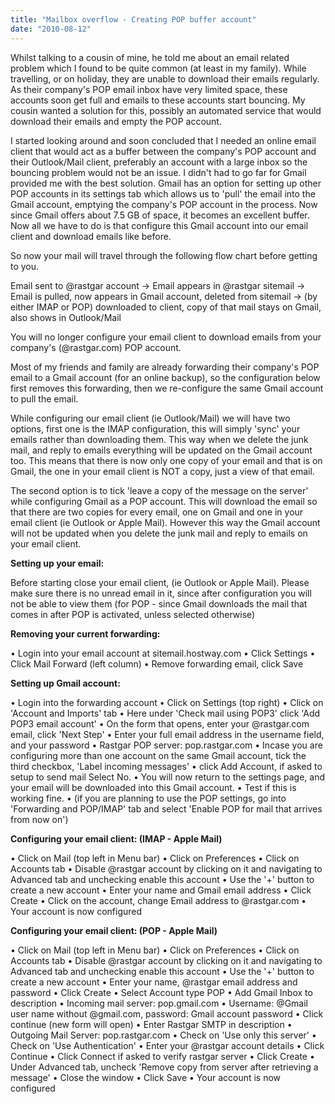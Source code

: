 ```yaml
---
title: "Mailbox overflow - Creating POP buffer account"
date: "2010-08-12"
---
```


Whilst talking to a cousin of mine, he told me about an email related problem which I found to be quite common (at least in my family). While travelling, or on holiday, they are unable to download their emails regularly. As their company's POP email inbox have very limited space, these accounts soon get full and emails to these accounts start bouncing. My cousin wanted a solution for this, possibly an automated service that would download their emails and empty the POP account.

I started looking around and soon concluded that I needed an online email client that would act as a buffer between the company's POP account and their Outlook/Mail client, preferably an account with a large inbox so the bouncing problem would not be an issue. I didn't had to go far for Gmail provided me with the best solution. Gmail has an option for setting up other POP accounts in its settings tab which allows us to 'pull' the email into the Gmail account, emptying the company's POP account in the process. Now since Gmail offers about 7.5 GB of space, it becomes an excellent buffer. Now all we have to do is that configure this Gmail account into our email client and download emails like before.

So now your mail will travel through the following flow chart before getting to you.

Email sent to @rastgar account -> Email appears in @rastgar sitemail -> Email is pulled, now appears in Gmail account, deleted from sitemail -> (by either IMAP or POP) downloaded to client, copy of that mail stays on Gmail, also shows in Outlook/Mail

You will no longer configure your email client to download emails from your company's (@rastgar.com) POP account.

Most of my friends and family are already forwarding their company's POP email to a Gmail account (for an online backup), so the configuration below first removes this forwarding, then we re-configure the same Gmail account to pull the email.

While configuring our email client (ie Outlook/Mail) we will have two options, first one is the IMAP configuration, this will simply 'sync' your emails rather than downloading them. This way when we delete the junk mail, and reply to emails everything will be updated on the Gmail account too. This means that there is now only one copy of your email and that is on Gmail, the one in your email client is NOT a copy, just a view of that email.

The second option is to tick 'leave a copy of the message on the server' while configuring Gmail as a POP account. This will download the email so that there are two copies for every email, one on Gmail and one in your email client (ie Outlook or Apple Mail). However this way the Gmail account will not be updated when you delete the junk mail and reply to emails on your email client.

**Setting up your email:**

Before starting close your email client, (ie Outlook or Apple Mail). Please make sure there is no unread email in it, since after configuration you will not be able to view them (for POP - since Gmail downloads the mail that comes in after POP is activated, unless selected otherwise)

**Removing your current forwarding:**

• Login into your email account at sitemail.hostway.com • Click Settings • Click Mail Forward (left column) • Remove forwarding email, click Save

**Setting up Gmail account:**

• Login into the forwarding account • Click on Settings (top right) • Click on 'Account and Imports' tab • Here under 'Check mail using POP3' click 'Add POP3 email account' • On the form that opens, enter your @rastgar.com email, click 'Next Step' • Enter your full email address in the username field, and your password • Rastgar POP server: pop.rastgar.com • Incase you are configuring more than one account on the same Gmail account, tick the third checkbox, 'Label incoming messages' • click Add Account, if asked to setup to send mail Select No. • You will now return to the settings page, and your email will be downloaded into this Gmail account. • Test if this is working fine. • (if you are planning to use the POP settings, go into 'Forwarding and POP/IMAP' tab and select 'Enable POP for mail that arrives from now on')

**Configuring your email client: (IMAP - Apple Mail)**

• Click on Mail (top left in Menu bar) • Click on Preferences • Click on Accounts tab • Disable @rastgar account by clicking on it and navigating to Advanced tab and unchecking enable this account • Use the '+' button to create a new account • Enter your name and Gmail email address • Click Create • Click on the account, change Email address to @rastgar.com • Your account is now configured

**Configuring your email client: (POP - Apple Mail)**

• Click on Mail (top left in Menu bar) • Click on Preferences • Click on Accounts tab • Disable @rastgar account by clicking on it and navigating to Advanced tab and unchecking enable this account • Use the '+' button to create a new account • Enter your name, @rastgar email address and password • Click Create • Select Account type POP • Add Gmail Inbox to description • Incoming mail server: pop.gmail.com • Username: @Gmail user name without @gmail.com, password: Gmail account password • Click continue (new form will open) • Enter Rastgar SMTP in description • Outgoing Mail Server: pop.rastgar.com • Check on 'Use only this server' • Check on 'Use Authentication' • Enter your @rastgar account details • Click Continue • Click Connect if asked to verify rastgar server • Click Create • Under Advanced tab, uncheck 'Remove copy from server after retrieving a message' • Close the window • Click Save • Your account is now configured
